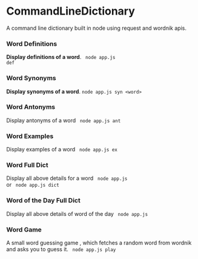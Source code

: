 # CommandLineDictionary
A command line dictionary built in node using request and wordnik apis.
### Word Definitions
**Display definitions of a word**. 
<code> node app.js def <word> </code>

### Word Synonyms
**Display synonyms of a word**. 
``` node app.js syn <word> ```
  
### Word Antonyms
Display antonyms of a word
<code> node app.js ant <word> </code>

### Word Examples
Display examples of a word
<code> node app.js ex <word> </code>

### Word Full Dict
Display all above details for a word
<code> node app.js <word> </code> or <code> node app.js dict <word> </code>

### Word of the Day Full Dict
Display all above details of word of the day
<code> node app.js </code>

### Word Game
A small word guessing game , which fetches a random word from wordnik and asks you to guess it.
<code> node app.js play </code>
